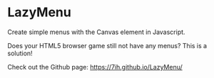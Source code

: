 # LazyMenu
Create simple menus with the Canvas element in Javascript.

Does your HTML5 browser game still not have any menus? This is a solution!

Check out the Github page: https://7ih.github.io/LazyMenu/
